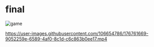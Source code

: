 # final
![game](https://user-images.githubusercontent.com/106654786/176757982-73e83f4a-d6de-40e9-811a-8a286ed92b86.PNG)


https://user-images.githubusercontent.com/106654786/176761669-9052259e-6589-4af0-8c1d-c6c863b0ee17.mp4

